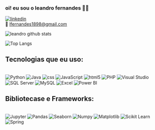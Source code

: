### oi! eu sou o leandro fernandes 👋🏼

[![linkedin](https://img.shields.io/badge/linkedin-0077b5?style=for-the-badge&logo=linkedin&logoColor=white)](https://www.linkedin.com/in/leandro-fernandes-pereira-da-silva-86230422a/)  
📧 lfernandes1898@gmail.com

![leandro github stats](https://github-readme-stats.vercel.app/api?username=LeandroFernandes105&show_icons=true&theme=dracula&include_all_commits=true&cache_seconds=10)

![Top Langs](https://github-readme-stats.vercel.app/api/top-langs/?username=LeandroFernandes105&cache_seconds=10)
## Tecnologias que eu uso:

<div style="display: inline_block"><br/>
<img align="center"  alt="Python" src="https://img.shields.io/badge/Python-3776AB?style=for-the-badge&logo=python&logoColor=white"/>
<img align="center"  alt="Java" src="https://img.shields.io/badge/Java-ED8B00?style=for-the-badge&logo=openjdk&logoColor=white"/>
<img align="center"  alt="css" src="https://img.shields.io/badge/CSS-239120?&style=for-the-badge&logo=css3&logoColor=white"/>
<img align="center"  alt="JavaScript" src="https://img.shields.io/badge/JavaScript-F7DF1E?style=for-the-badge&logo=javascript&logoColor=black"/>
<img align="center"  alt="html5" src="https://img.shields.io/badge/HTML-239120?style=for-the-badge&logo=html5&logoColor=white"/>
<img align="center"  alt="PHP" src="https://img.shields.io/badge/PHP-777BB4?style=for-the-badge&logo=php&logoColor=white"/>
<img align="center"  alt="Visual Studio" src="https://img.shields.io/badge/Visual_Studio_Code-0078D4?style=for-the-badge&logo=visual%20studio%20code&logoColor=white"/>
<img align="center"  alt="SQL Server" src="https://img.shields.io/badge/Microsoft_SQL_Server-CC2927?style=for-the-badge&logo=microsoft-sql-server&logoColor=white"/>
<img align="center"  alt="MySQL" src="https://img.shields.io/badge/MySQL-005C84?style=for-the-badge&logo=mysql&logoColor=white"/>
<img align="center"  alt="Excel" src="https://img.shields.io/badge/Microsoft_Excel-217346?style=for-the-badge&logo=microsoft-excel&logoColor=white"/>


<img align="center"  alt="Power BI" src="https://camo.githubusercontent.com/4dab3efa70dca2c447bd94eab61efd3f9b39004f8a26c3f3413c6805b0b60d35/68747470733a2f2f696d672e736869656c64732e696f2f62616467652f2d506f77657225323042492d626c61636b3f7374796c653d706c6173746963266c6f676f3d506f7765722d4249"/>
</div>


## Bibliotecase e Frameworks:
<div style="display: inline_block"><br/>
<img align="center"  alt="Jupyter" src="https://camo.githubusercontent.com/bbe2923c671f9c483e4c6f7213e9d0d74ecf32585ac6b385a8b9f93846f2511a/68747470733a2f2f696d672e736869656c64732e696f2f62616467652f2d4a7570797465722d626c61636b3f7374796c653d666c61742d737175617265266c6f676f3d4a757079746572"/>
<img align="center"  alt="Pandas" src="https://camo.githubusercontent.com/3a07293b4a074aea47c40eab00a27a48c8c72c99f533b9bafe4ba1d5f6670334/68747470733a2f2f696d672e736869656c64732e696f2f62616467652f2d50616e6461732d626c61636b3f7374796c653d666c61742d737175617265266c6f676f3d50616e646173"/>
<img align="center"  alt="Seaborn" src="https://camo.githubusercontent.com/ca234038032c3c165ff7715a56c29a45f56e266bd2e12bcb052a1f2a29729345/68747470733a2f2f696d672e736869656c64732e696f2f62616467652f2d536561626f726e2d626c61636b3f7374796c653d666c61742d737175617265266c6f676f3d536561626f726e"/>
<img align="center"  alt="Numpy" src="https://camo.githubusercontent.com/2a4fab58c571490d8a317cde618e0193b2adb1f7099131f7c3eea7c3ddd154a1/68747470733a2f2f696d672e736869656c64732e696f2f62616467652f2d4e756d70792d626c61636b3f7374796c653d666c61742d737175617265266c6f676f3d4e756d7079"/>
<img align="center"  alt="Matplotlib" src="https://camo.githubusercontent.com/45f17f4c84edae3660c446b735b74261f9f46feeca8419b3c1e33d47ca7d0825/68747470733a2f2f696d672e736869656c64732e696f2f62616467652f2d4d6174706c6f746c69622d626c61636b3f7374796c653d666c61742d737175617265266c6f676f3d4d6174706c6f746c6962"/>
<img align="center"  alt="Scikit Learn" src="https://camo.githubusercontent.com/2e76934dbeca23adcb20a34f80a6fd938398a94f573fa1f967932e690c228b21/68747470733a2f2f696d672e736869656c64732e696f2f62616467652f2d5363696b69742532304c6561726e2d626c61636b3f7374796c653d666c61742d737175617265266c6f676f3d7363696b69742d6c6561726e"/>
</div>
<img align="center"  alt="Spring" src="https://img.shields.io/badge/Spring-6DB33F?style=for-the-badge&logo=spring&logoColor=white"/>
</div>

